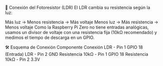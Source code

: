 🔌 Conexión del Fotoresistor (LDR)
El LDR cambia su resistencia según la luz:

Más luz → Menos resistencia → Más voltaje
Menos luz → Más resistencia → Menos voltaje
Como la Raspberry Pi Zero no tiene entradas analógicas, usamos un divisor de voltaje con una resistencia fija (10kΩ recomendado) y medimos el tiempo de descarga en un GPIO.

🛠️ Esquema de Conexión
Componente	Conexión
LDR - Pin 1	GPIO 18 (Entrada)
LDR - Pin 2	GND
Resistencia 10kΩ - Pin 1	GPIO 18
Resistencia 10kΩ - Pin 2	3.3V
